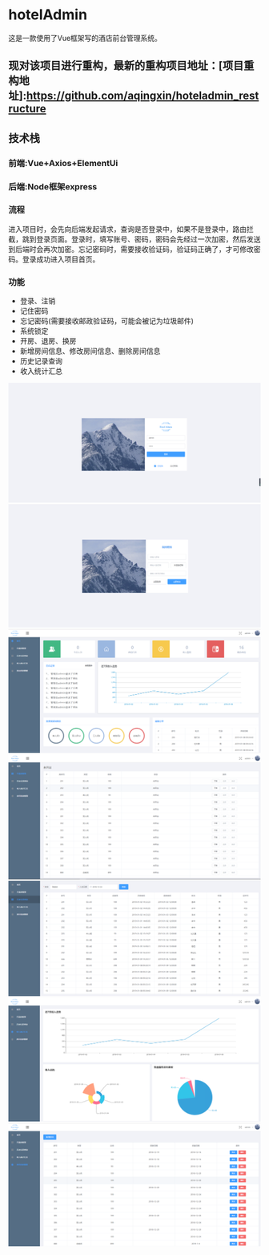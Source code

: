 # hotelAdmin
这是一款使用了Vue框架写的酒店前台管理系统。
## 现对该项目进行重构，最新的重构项目地址：[项目重构地址]:https://github.com/aqingxin/hoteladmin_restructure
## 技术栈
### 前端:Vue+Axios+ElementUi
### 后端:Node框架express

### 流程
进入项目时，会先向后端发起请求，查询是否登录中，如果不是登录中，路由拦截，跳到登录页面。登录时，填写账号、密码，密码会先经过一次加密，然后发送到后端时会再次加密。忘记密码时，需要接收验证码，验证码正确了，才可修改密码。登录成功进入项目首页。

### 功能
- 登录、注销
- 记住密码
- 忘记密码(需要接收邮政验证码，可能会被记为垃圾邮件)
- 系统锁定
- 开房、退房、换房
- 新增房间信息、修改房间信息、删除房间信息
- 历史记录查询
- 收入统计汇总

<img src="https://github.com/aqingxin/blobImg/blob/master/TIM%E6%88%AA%E5%9B%BE20190124093707.png">
<img src="https://github.com/aqingxin/blobImg/blob/master/TIM%E6%88%AA%E5%9B%BE20190124093727.png">
<img src="https://github.com/aqingxin/blobImg/blob/master/TIM%E6%88%AA%E5%9B%BE20190124093754.png">
<img src="https://github.com/aqingxin/blobImg/blob/master/TIM%E6%88%AA%E5%9B%BE20190124093807.png">
<img src="https://github.com/aqingxin/blobImg/blob/master/TIM%E6%88%AA%E5%9B%BE20190124093835.png">
<img src="https://github.com/aqingxin/blobImg/blob/master/TIM%E6%88%AA%E5%9B%BE20190124093850.png">
<img src="https://github.com/aqingxin/blobImg/blob/master/TIM%E6%88%AA%E5%9B%BE20190124093900.png">
